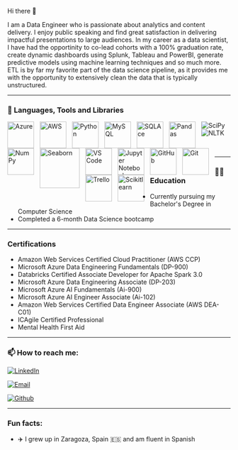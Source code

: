 Hi there 👋

I am a Data Engineer who is passionate about analytics and content delivery. I enjoy public speaking and find great satisfaction in delivering impactful presentations to large audiences. In my career as a data scientist, I have had the opportinity to co-lead cohorts with a 100% graduation rate, create dynamic dashboards using Splunk, Tableau and PowerBI, generate predictive models using machine learning techniques and so much more. ETL is by far my favorite part of the data science pipeline, as it provides me with the opportunity to extensively clean the data that is typically unstructured. 

---

### 🧰 Languages, Tools and Libraries
<img align="left" alt="Azure" width="60px" style="padding-right:10px;" src="https://cdn.jsdelivr.net/gh/devicons/devicon/icons/azure/azure-original.svg" />

<img align="left" alt="AWS" width="60px" style="padding-right:10px;" src="https://cdn.jsdelivr.net/gh/devicons/devicon/icons/amazonwebservices/amazonwebservices-original-wordmark.svg" />

<img align="left" alt="Python" width="60px" style="padding-right:10px;" src="https://cdn.jsdelivr.net/gh/devicons/devicon/icons/python/python-plain.svg" />

<img align="left" alt="MySQL" width="60px" style="padding-right:10px;" src="https://cdn.jsdelivr.net/gh/devicons/devicon/icons/mysql/mysql-original.svg" />

<img align="left" alt="SQLAce" width="60px" style="padding-right:10px;" 
src="https://img.icons8.com/ios/452/sql.png" />

<img align="left" alt="Pandas" width="60px" style="padding-right:10px;" src="https://cdn.jsdelivr.net/gh/devicons/devicon/icons/pandas/pandas-original.svg" />

<img align="left" alt="NumPy" width="60px" style="padding-right:10px;" src="https://cdn.jsdelivr.net/gh/devicons/devicon/icons/numpy/numpy-original.svg" />

<img align="left" alt="Seaborn" width="90px" style="padding-right:10px;" 
src="https://seaborn.pydata.org/_static/logo-wide-lightbg.svg" />

<img align="left" alt="VS Code" width="60px" style="padding-right:10px;" src="https://cdn.jsdelivr.net/gh/devicons/devicon/icons/visualstudio/visualstudio-plain.svg" />

<img align="left" alt="Jupyter Notebook" width="60px" style="padding-right:10px;" src="https://cdn.jsdelivr.net/gh/devicons/devicon/icons/jupyter/jupyter-original.svg" />

<img align="left" alt="GitHub" width="60px" style="padding-right:10px;" src="https://cdn.jsdelivr.net/gh/devicons/devicon/icons/github/github-original.svg" />

<img align="left" alt="Git" width="60px" style="padding-right:10px;" src="https://cdn.jsdelivr.net/gh/devicons/devicon/icons/git/git-original.svg" />

<img align="left" alt="Trello" width="60px" style="padding-right:10px;" src="https://cdn.jsdelivr.net/gh/devicons/devicon/icons/trello/trello-original-wordmark.svg" />

<img align="left" alt="Scikitlearn" width="60px" style="padding-right:10px;" src="https://cdn.jsdelivr.net/gh/devicons/devicon/icons/scikitlearn/scikitlearn-original.svg" />


![SciPy](https://img.shields.io/badge/SciPy-lightgrey?style=flat&logo=scipy)
![NLTK](https://img.shields.io/badge/NLTK-lightgrey?style=flat&logo=nltk)

<br />

---

### 👩‍🎓 Education

- Currently pursuing my Bachelor's Degree in Computer Science
- Completed a 6-month Data Science bootcamp

---

### Certifications

- Amazon Web Services Certified Cloud Practitioner (AWS CCP)
- Microsoft Azure Data Engineering Fundamentals (DP-900)
- Databricks Certified Associate Developer for Apache Spark 3.0
- Microsoft Azure Data Engineering Associate (DP-203)
- Microsoft Azure AI Fundamentals (Ai-900)
- Microsoft Azure AI Engineer Associate (Ai-102)
- Amazon Web Services Certified Data Engineer Associate (AWS DEA-C01)
- ICAgile Certified Professional
- Mental Health First Aid

    
---

### 📫 How to reach me:

[![LinkedIn](https://img.shields.io/badge/LinkedIn-Natasha%20Rivers-blue?style=flat-square&logo=linkedin&logoColor=white&link=https://www.linkedin.com/in/natasha-rivers/)](https://www.linkedin.com/in/natasha-rivers/)

[![Email](https://img.shields.io/badge/Email-tasha.tanya.rivers%40gmail.com-red?style=flat-square&logo=gmail&logoColor=white&link=mailto:tasha.tanya.rivers@gmail.com)](mailto:tasha.tanya.rivers@gmail.com)

[![Github](https://img.shields.io/badge/GitHub-%23181717.svg?style=plastic&logo=github&logoColor=white)](https://github.com/tashatanyarivers)

---

### Fun facts:
- ✈️ I grew up in Zaragoza, Spain 🇪🇸 and am fluent in Spanish


